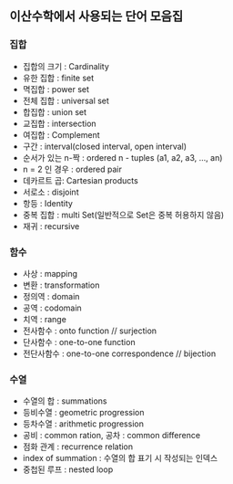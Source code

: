 ## 이산수학에서 사용되는 단어 모음집

### 집합
* 집합의 크기 : Cardinality
* 유한 집합 : finite set
* 멱집합 : power set
* 전체 집합 : universal set
* 합집합 : union set
* 교집합 : intersection
* 여집합 : Complement
* 구간 : interval(closed interval, open interval)
* 순서가 있는 n-짝 : ordered n - tuples (a1, a2, a3, ..., an)
* n = 2 인 경우 : ordered pair
* 데카르트 곱: Cartesian products
* 서로소 : disjoint
* 항등 : Identity
* 중복 집합 : multi Set(일반적으로 Set은 중복 허용하지 않음)
* 재귀 : recursive

### 함수
* 사상 : mapping
* 변환 : transformation
* 정의역 : domain
* 공역 : codomain
* 치역 : range
* 전사함수 : onto function // surjection
* 단사함수 : one-to-one function
* 전단사함수 : one-to-one correspondence // bijection

### 수열
* 수열의 합 : summations
* 등비수열 : geometric progression
* 등차수열 : arithmetic progression
* 공비 : common ration, 공차 : common difference
* 점화 관계 : recurrence relation
* index of summation : 수열의 합 표기 시 작성되는 인덱스
* 중첩된 루프 : nested loop

